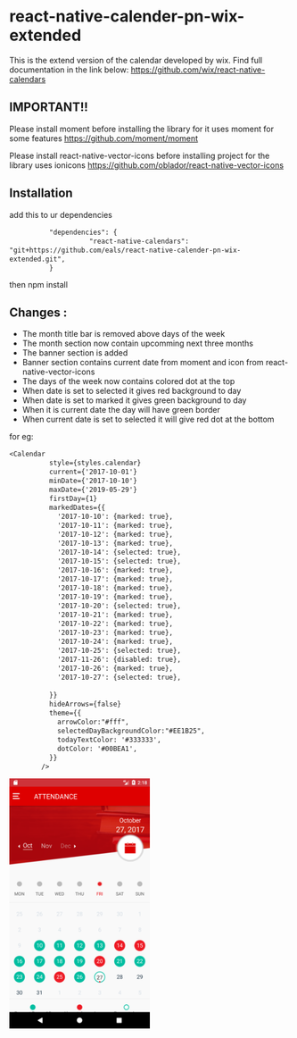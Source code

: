 # react-native-calender-pn-wix-extended
This is the extend version of the calendar developed by wix. Find full documentation in the link below:
 https://github.com/wix/react-native-calendars

## IMPORTANT!!
Please install moment before installing the library for it uses moment for some features
 https://github.com/moment/moment

Please install react-native-vector-icons before installing project for the library uses ionicons
 https://github.com/oblador/react-native-vector-icons

## Installation 
add this to ur dependencies
```
          "dependencies": {
                    "react-native-calendars": "git+https://github.com/eals/react-native-calender-pn-wix-extended.git",
          }
```
then npm install

## Changes :
- The month title bar is removed above days of the week
- The month section now contain upcomming next three months
- The banner section is added
- Banner section contains current date from moment and icon from react-native-vector-icons
- The days of the week now contains colored dot at the top
- When date is set to selected it gives red background to day
- When date is set to marked it gives green background to day
- When it is current date the day will have green border
- When current date is set to selected it will give red dot at the bottom

for eg:
```
<Calendar
          style={styles.calendar}
          current={'2017-10-01'}
          minDate={'2017-10-10'}
          maxDate={'2019-05-29'}
          firstDay={1}
          markedDates={{
            '2017-10-10': {marked: true},
            '2017-10-11': {marked: true},
            '2017-10-12': {marked: true},
            '2017-10-13': {marked: true},
            '2017-10-14': {selected: true},
            '2017-10-15': {selected: true},
            '2017-10-16': {marked: true},
            '2017-10-17': {marked: true},
            '2017-10-18': {marked: true},
            '2017-10-19': {marked: true},
            '2017-10-20': {selected: true},
            '2017-10-21': {marked: true},
            '2017-10-22': {marked: true},
            '2017-10-23': {marked: true},
            '2017-10-24': {marked: true},
            '2017-10-25': {selected: true},
            '2017-11-26': {disabled: true},
            '2017-10-26': {marked: true},
            '2017-10-27': {selected: true},

          }}
          hideArrows={false}
          theme={{
            arrowColor:"#fff",
            selectedDayBackgroundColor:"#EE1B25",
            todayTextColor: '#333333',
            dotColor: '#00BEA1',
          }}
        />
```

<img src="/demo/Screenshot_1509097897.png" width="50%"/>

